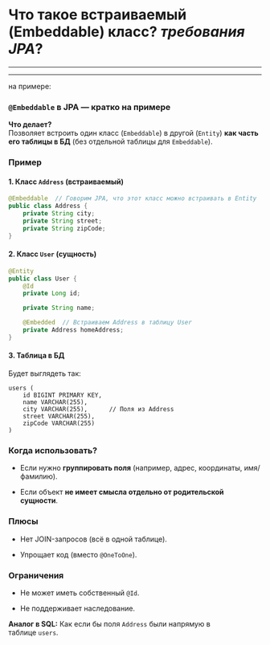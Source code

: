 # Что такое встраиваемый (**Embeddable**) класс? _требования JPA_?

---






---
на примере:
### **`@Embeddable` в JPA — кратко на примере**

**Что делает?**  
Позволяет встроить один класс (`Embeddable`) в другой (`Entity`) **как часть его таблицы в БД** (без отдельной таблицы для `Embeddable`).

### **Пример**
#### **1. Класс `Address` (встраиваемый)**
```java
@Embeddable  // Говорим JPA, что этот класс можно встраивать в Entity
public class Address {
    private String city;
    private String street;
    private String zipCode;
}
```

#### **2. Класс `User` (сущность)**
```java
@Entity
public class User {
    @Id
    private Long id;

    private String name;

    @Embedded  // Встраиваем Address в таблицу User
    private Address homeAddress;
}
```

#### **3. Таблица в БД**
Будет выглядеть так:
```text
users (
    id BIGINT PRIMARY KEY,
    name VARCHAR(255),
    city VARCHAR(255),      // Поля из Address
    street VARCHAR(255),
    zipCode VARCHAR(255)
)
```

### **Когда использовать?**

- Если нужно **группировать поля** (например, адрес, координаты, имя/фамилию).
    
- Если объект **не имеет смысла отдельно от родительской сущности**.
    

### **Плюсы**

- Нет JOIN-запросов (всё в одной таблице).
    
- Упрощает код (вместо `@OneToOne`).
    

### **Ограничения**

- Не может иметь собственный `@Id`.
    
- Не поддерживает наследование.
    

**Аналог в SQL:** Как если бы поля `Address` были напрямую в таблице `users`.


